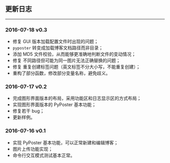## 更新日志
-------------------------------
### 2016-07-18 v0.3
- 修复 GUI 版本加载配置文件时出现的问题；
- `pyposter` 转变成加载博客文档路径而非目录；
- 添加 MD5 文件校验，从而能够更准确地判断文件的变动情况；
- 修复 不同路径但可能为同一图片无法正确替换的问题；
- 修复 重复创建标签问题（英文标签不分大小写，不能重复创建）；
- 重构了部分函数，修改部分变量名称，避免歧义。

### 2016-07-17 v0.2
- 完成图形界面版本的布局，采用功能区和日志显示区的方式布局；
- 实现图形界面版本的 PyPoster 基本功能；
- 修复若干 bug；
- 更新样例。

### 2016-07-16 v0.1
- 实现 PyPoster 基本功能，可以正常新建和编辑博客；
- 图片上传功能实现；
- 命令行交互模式测试基本正常。
